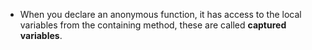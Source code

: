 - When you declare an anonymous function, it has access to the local variables from the containing method, these are called **captured variables**.